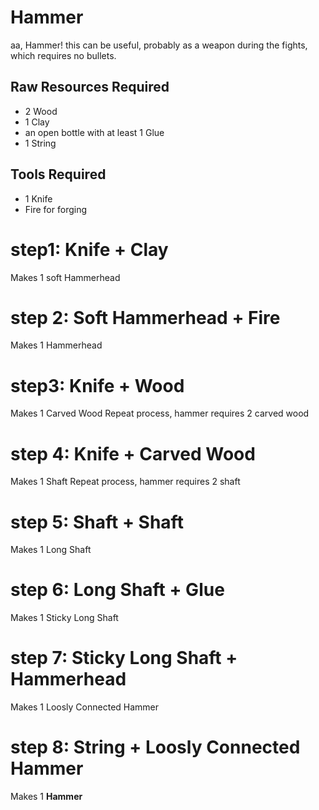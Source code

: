 # Hammer

aa, Hammer! this can be useful, probably as a weapon during the fights, which requires no bullets.

## Raw Resources Required
* 2 Wood
* 1 Clay
* an open bottle with at least 1 Glue
* 1 String
## Tools Required
* 1 Knife
* Fire for forging

# step1: Knife + Clay
Makes 1 soft Hammerhead
# step 2: Soft Hammerhead + Fire
Makes 1 Hammerhead
# step3: Knife + Wood
Makes 1 Carved Wood
Repeat process, hammer requires 2 carved wood
# step 4: Knife + Carved Wood
Makes 1 Shaft
Repeat process, hammer requires 2 shaft
# step 5: Shaft + Shaft
Makes 1 Long Shaft
# step 6: Long Shaft + Glue
Makes 1 Sticky Long Shaft
# step 7: Sticky Long Shaft + Hammerhead
Makes 1 Loosly Connected Hammer
# step 8: String + Loosly Connected Hammer
Makes 1 **Hammer**